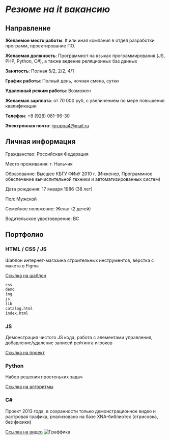 # _Резюме на it вакансию_

## Направление

**Желаемое место работы**: It или иная компания в отдел разработки программ, проектирование ПО.

**Желаемая должность**:  Программист на языках программирования (JS, PHP, Python, С#), а также ведение реляционных баз данных

**Занятость**: Полная 5/2, 2/2, 4/1

**График работы**: Полный день, ночная смена, сутки

**Удаленный режим работы**: Возможен

**Желаемая зарплата**: от 70 000 руб, с увеличением по мере повышения квалификации

**Телефон**: +8 (928) 081-96-30

**Электронная почта**: igruppa4@mail.ru

## Личная информация

Гражданство: Российская Федерация

Место проживания: г. Нальчик

Образование: Высшее КБГУ ФИиУ 2010 г. (Инженер, Программное обеспечение вычислительной техники и автоматизированных систем)             

Дата рождения: 17 января 1986 (38 лет)

Пол: Мужской

Семейное положение: Женат (2 детей)

Водительское удостоверение: BС


## Портфолио

### HTML / CSS / JS

Шаблон интернет-магазина строительных инструментов, вёрстка с макета в Figma

[Ссылка на шаблон](https://github.com/Leon2kk/Tehnomart)

```sh
css
demo
img
js
lib
catalog.html
index.html
```

### JS

Демонстрация чистого JS кода, работа с элементами управления,  добавление/удаление записей рейтинга игроков

[Ссылка на проект](https://github.com/Leon2kk/js)

### Python

Набор решения простеньких задач

[Ссылка на алгоритмы](https://github.com/Leon2kk/GB_Python/blob/master/readme.md)


### С#

Проект 2013 года, в сохранности только демонстрационное видео и растровая графика, реализовано на базе XNA-библиотек (отрисовка, без физики)

[Ссылка на видео](https://youtu.be/9GW0Dyw1veA)
![Граффика](https://i.ytimg.com/vi/9GW0Dyw1veA/hqdefault.jpg)
